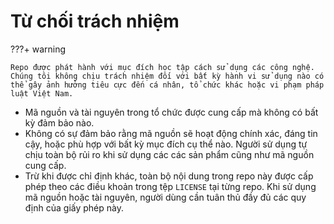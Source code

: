 # Từ chối trách nhiệm

???+ warning

    Repo được phát hành với mục đích học tập cách sử dụng các công nghệ. Chúng tôi không chịu trách nhiệm đối với bất kỳ hành vi sử dụng nào có thể gây ảnh hưởng tiêu cực đến cá nhân, tổ chức khác hoặc vi phạm pháp luật Việt Nam.

- Mã nguồn và tài nguyên trong tổ chức được cung cấp mà không có bất kỳ đảm bảo nào.
- Không có sự đảm bảo rằng mã nguồn sẽ hoạt động chính xác, đáng tin cậy, hoặc phù hợp với bất kỳ mục đích cụ thể nào. Người sử dụng tự chịu toàn bộ rủi ro khi sử dụng các các sản phẩm cũng như mã nguồn cung cấp.
- Trừ khi được chỉ định khác, toàn bộ nội dung trong repo này được cấp phép theo các điều khoản trong tệp `LICENSE` tại từng repo. Khi sử dụng mã nguồn hoặc tài nguyên, người dùng cần tuân thủ đầy đủ các quy định của giấy phép này.
